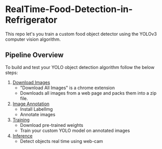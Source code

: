 # RealTime-Food-Detection-in-Refrigerator

This repo let's you train a custom food object detector using the  YOLOv3 computer vision algorithm.

## Pipeline Overview

To build and test your YOLO object detection algorithm follow the below steps:
 
 1. [Download Images](/1_Download_Images/)
	 - "Download All Images" is a chrome extension
	 - Downloads all images from a web page and packs them into a zip file.
 2. [Image Annotation](/2_Image_Annotation/)
	 - Install LabelImg
	 - Annotate images
 3. [Training](/3_Training/)
 	- Download pre-trained weights
 	- Train your custom YOLO model on annotated images 
 4. [Inference](/4_Inference/)
 	- Detect objects real time using web-cam
  
  
